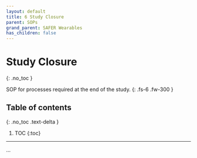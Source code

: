 ```yaml
---
layout: default
title: 6 Study Closure
parent: SOPs
grand_parent: SAFER Wearables
has_children: false
---
```


# Study Closure
{: .no_toc }

SOP for processes required at the end of the study.
{: .fs-6 .fw-300 }

## Table of contents
{: .no_toc .text-delta }

1. TOC
{:toc}

---

...
